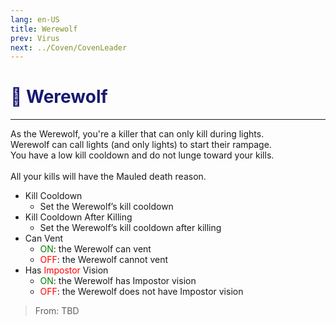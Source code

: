 ```yaml
---
lang: en-US
title: Werewolf
prev: Virus
next: ../Coven/CovenLeader
---
```


# <font color="#191970">🐺 Werewolf</font> <Badge text="Killing" type="tip" vertical="middle"/>
---

As the Werewolf, you're a killer that can only kill during lights.<br>
Werewolf can call lights (and only lights) to start their rampage.<br>
You have a low kill cooldown and do not lunge toward your kills.<br><br>
All your kills will have the Mauled death reason.
* Kill Cooldown
  * Set the Werewolf’s kill cooldown
* Kill Cooldown After Killing
  * Set the Werewolf’s kill cooldown after killing
* Can Vent
  * <font color=green>ON</font>: the Werewolf can vent
  * <font color=red>OFF</font>: the Werewolf cannot vent
* Has <font color=red>Impostor</font> Vision
  * <font color=green>ON</font>: the Werewolf has Impostor vision
  * <font color=red>OFF</font>: the Werewolf does not have Impostor vision

> From: TBD